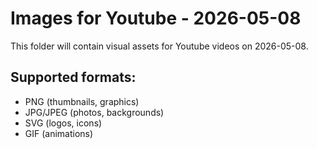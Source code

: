 # Images for Youtube - 2026-05-08

This folder will contain visual assets for Youtube videos on 2026-05-08.

## Supported formats:
- PNG (thumbnails, graphics)
- JPG/JPEG (photos, backgrounds)
- SVG (logos, icons)
- GIF (animations)
